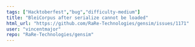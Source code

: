 ```yaml
---
tags: ["Hacktoberfest","bug","difficulty-medium"]
title: "BleiCorpus after serialize cannot be loaded"
html_url: "https://github.com/RaRe-Technologies/gensim/issues/1171"
user: "vincentmajor"
repo: "RaRe-Technologies/gensim"
---
```


